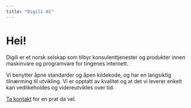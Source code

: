 ```yaml
---
title: "Digili AS"
---
```


# Hei!

Digili er et norsk selskap som tilbyr konsulenttjenester og produkter innen maskinvare og programvare for tingenes internett.

Vi benytter åpne standarder og åpen kildekode, og har en langsiktig tilnærming til utvikling. Vi er opptatt av kvalitet og at det vi leverer enkelt kan vedlikeholdes og videreutvikles over tid.

[Ta kontakt](mailto:post@digili.no) for en prat da vel.

